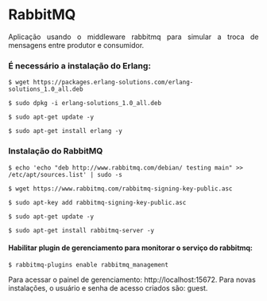# RabbitMQ

<p align="justify">Aplicação usando o middleware rabbitmq para simular a troca de mensagens entre produtor e consumidor.

### É necessário a instalação do Erlang:

```
$ wget https://packages.erlang-solutions.com/erlang-solutions_1.0_all.deb
```
```
$ sudo dpkg -i erlang-solutions_1.0_all.deb
```
```
$ sudo apt-get update -y
```
```
$ sudo apt-get install erlang -y
```

### Instalação do RabbitMQ

```
$ echo 'echo "deb http://www.rabbitmq.com/debian/ testing main" >> /etc/apt/sources.list' | sudo -s
```
```
$ wget https://www.rabbitmq.com/rabbitmq-signing-key-public.asc
```
```
$ sudo apt-key add rabbitmq-signing-key-public.asc
```
```
$ sudo apt-get update -y
```
```
$ sudo apt-get install rabbitmq-server -y
```

#### Habilitar plugin de gerenciamento para monitorar o serviço do rabbitmq:

```
$ rabbitmq-plugins enable rabbitmq_management
```

Para acessar o painel de gerenciamento: http://localhost:15672.
Para novas instalações, o usuário e senha de acesso criados são: guest.


